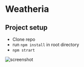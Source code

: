 #  Weatheria

## Project setup
- Clone repo
 - run `npm install` in root directory
 - `npm strart` 

![screenshot](http://url/to/screenshot.png)

